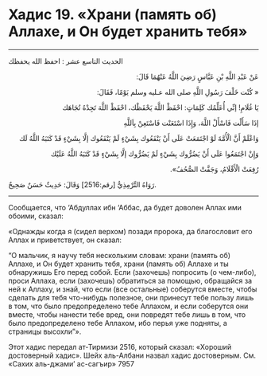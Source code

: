 <h1 class="hadith-header">Хадис 19. «Храни (память об) Аллахе, и Он будет хранить тебя»</h1>

<hr>

<p class="arabic-text">
الحديث التاسع عشر : احفظ الله يحفظك
</p>

<p class="arabic-text" dir="rtl">
عَنْ عَبْدِ اللَّهِ بْنِ عَبَّاسٍ رَضِيَ اللَّهُ عَنْهُمَا قَالَ:
</p>

<p class="arabic-text" dir="rtl">
« كُنْت خَلْفَ رَسُولِ اللَّهِ صلى الله عـليه وسلم يَوْمًا، فَقَالَ:
</p>

<p class="arabic-text" dir="rtl">
 يَا غُلَامِ! إنِّي أُعَلِّمُك كَلِمَاتٍ: احْفَظْ اللَّهَ يَحْفَظْك، احْفَظْ اللَّهَ تَجِدْهُ تُجَاهَك
</p>

<p class="arabic-text" dir="rtl">
إذَا سَأَلْت فَاسْأَلْ اللَّهَ، وَإِذَا اسْتَعَنْت فَاسْتَعِنْ بِاَللَّهِ
</p>

<p class="arabic-text" dir="rtl">
وَاعْلَمْ أَنَّ الْأُمَّةَ لَوْ اجْتَمَعَتْ عَلَى أَنْ يَنْفَعُوك بِشَيْءٍ لَمْ يَنْفَعُوك إلَّا بِشَيْءٍ قَدْ كَتَبَهُ اللَّهُ لَك
</p>

<p class="arabic-text" dir="rtl">
وَإِنْ اجْتَمَعُوا عَلَى أَنْ يَضُرُّوك بِشَيْءٍ لَمْ يَضُرُّوك إلَّا بِشَيْءٍ قَدْ كَتَبَهُ اللَّهُ عَلَيْك
</p>

<p class="arabic-text" dir="rtl">
رُفِعَتْ الْأَقْلَامُ، وَجَفَّتْ الصُّحُفُ».
</p>

<p class="arabic-subtext">
رَوَاهُ التِّرْمِذِيُّ [رقم:2516] وَقَالَ: حَدِيثٌ حَسَنٌ صَحِيحٌ.
</p>

<hr>

<p class="russian-text">
 Сообщается, что ‘Абдуллах ибн ‘Аббас, да будет доволен Аллах ими обоими, сказал:
</p>

<p class="russian-text">
«Однажды когда я (сидел верхом) позади пророка, да благословит его Аллах и приветствует, он сказал:
</p>

<p class="russian-text">
“О мальчик, я научу тебя нескольким словам: храни (память об) Аллахе, и Он будет хранить тебя, храни (память об) Аллахе и ты обнаружишь Его перед собой. 
Если (захочешь) попросить (о чем-либо), проси Аллаха, если (захочешь) обратиться за помощью, обращайся за ней к Аллаху, 
и знай, что если (все остальные) соберутся вместе, чтобы сделать для тебя что-нибудь полезное, они принесут тебе пользу лишь в том, что было предопределено тебе Аллахом, 
и если соберутся они вместе, чтобы нанести тебе вред, они повредят тебе лишь в том, что было предопределено тебе Аллахом, 
ибо перья уже подняты, а страницы высохли”». 
</p>

<p class="russian-subtext">
Этот хадис передал ат-Тирмизи 2516, который сказал: «Хороший достоверный хадис». Шейх аль-Албани назвал хадис достоверным. См. «Сахих аль-джами’ ас-сагъир» 7957
</p>